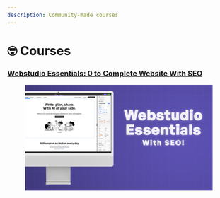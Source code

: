 ```yaml
---
description: Community-made courses
---
```


# 🤓 Courses

### [Webstudio Essentials: 0 to Complete Website With SEO](https://shop.createtoday.io/l/webstudio-essentials)

<figure><img src="../.gitbook/assets/image (1) (1).png" alt=""><figcaption></figcaption></figure>

